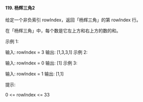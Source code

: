 #### 119. 杨辉三角2

给定一个非负索引 rowIndex，返回「杨辉三角」的第 rowIndex 行。

在「杨辉三角」中，每个数是它左上方和右上方的数的和。



示例 1:

输入: rowIndex = 3
输出: [1,3,3,1]
示例 2:

输入: rowIndex = 0
输出: [1]
示例 3:

输入: rowIndex = 1
输出: [1,1]
 

提示:

0 <= rowIndex <= 33


